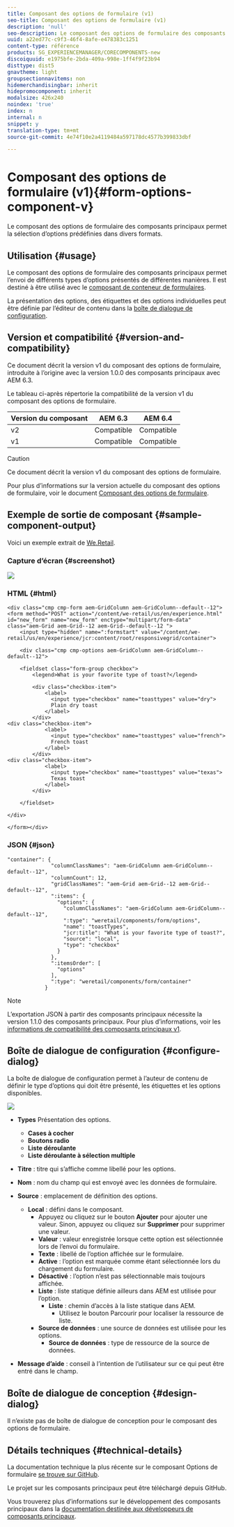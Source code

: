 ```yaml
---
title: Composant des options de formulaire (v1)
seo-title: Composant des options de formulaire (v1)
description: 'null'
seo-description: Le composant des options de formulaire des composants principaux permet la sélection d’options prédéfinies dans divers formats.
uuid: a22ed77c-c9f3-46f4-8afe-e478383c1251
content-type: référence
products: SG_EXPERIENCEMANAGER/CORECOMPONENTS-new
discoiquuid: e1975bfe-2bda-409a-998e-1ff4f9f23b94
disttype: dist5
gnavtheme: light
groupsectionnavitems: non
hidemerchandisingbar: inherit
hidepromocomponent: inherit
modalsize: 426x240
noindex: 'true'
index: n
internal: n
snippet: y
translation-type: tm+mt
source-git-commit: 4e74f10e2a4119484a597178dc4577b399833dbf

---
```



# Composant des options de formulaire (v1){#form-options-component-v}

Le composant des options de formulaire des composants principaux permet la sélection d’options prédéfinies dans divers formats.

## Utilisation {#usage}

Le composant des options de formulaire des composants principaux permet l’envoi de différents types d’options présentés de différentes manières. Il est destiné à être utilisé avec le [composant de conteneur de formulaires](form-container.md).

La présentation des options, des étiquettes et des options individuelles peut être définie par l’éditeur de contenu dans la [boîte de dialogue de configuration](form-options-v1.md#main-pars_title).

## Version et compatibilité {#version-and-compatibility}

Ce document décrit la version v1 du composant des options de formulaire, introduite à l’origine avec la version 1.0.0 des composants principaux avec AEM 6.3.

Le tableau ci-après répertorie la compatibilité de la version v1 du composant des options de formulaire.

| Version du composant | AEM 6.3 | AEM 6.4 |
|--- |--- |--- |
| v2 | Compatible | Compatible |
| v1 | Compatible | Compatible |

>[!CAUTION]
>
>Ce document décrit la version v1 du composant des options de formulaire.
>
>Pour plus d’informations sur la version actuelle du composant des options de formulaire, voir le document [Composant des options de formulaire](form-options.md).

## Exemple de sortie de composant {#sample-component-output}

Voici un exemple extrait de [We.Retail](https://helpx.adobe.com/experience-manager/6-4/sites/developing/using/we-retail.html).

### Capture d’écran {#screenshot}

![](assets/chlimage_1-89.png)

### HTML {#html}

```
<div class="cmp cmp-form aem-GridColumn aem-GridColumn--default--12">
<form method="POST" action="/content/we-retail/us/en/experience.html" id="new_form" name="new_form" enctype="multipart/form-data" class="aem-Grid aem-Grid--12 aem-Grid--default--12 ">
    <input type="hidden" name=":formstart" value="/content/we-retail/us/en/experience/jcr:content/root/responsivegrid/container">
    
    <div class="cmp cmp-options aem-GridColumn aem-GridColumn--default--12">

    <fieldset class="form-group checkbox">
        <legend>What is your favorite type of toast?</legend>
        
        <div class="checkbox-item">
            <label>
              <input type="checkbox" name="toasttypes" value="dry">
              Plain dry toast
            </label>
        </div>
<div class="checkbox-item">
            <label>
              <input type="checkbox" name="toasttypes" value="french">
              French toast
            </label>
        </div>
<div class="checkbox-item">
            <label>
              <input type="checkbox" name="toasttypes" value="texas">
              Texas toast
            </label>
        </div>

    </fieldset>
    
</div>
    
</form></div>
```

### JSON {#json}

```
"container": {
              "columnClassNames": "aem-GridColumn aem-GridColumn--default--12",
              "columnCount": 12,
              "gridClassNames": "aem-Grid aem-Grid--12 aem-Grid--default--12",
              ":items": {
                "options": {
                  "columnClassNames": "aem-GridColumn aem-GridColumn--default--12",
                  ":type": "weretail/components/form/options",
                  "name": "toastTypes",
                  "jcr:title": "What is your favorite type of toast?",
                  "source": "local",
                  "type": "checkbox"
                }
              },
              ":itemsOrder": [
                "options"
              ],
              ":type": "weretail/components/form/container"
            }
```

>[!NOTE]
>
>L’exportation JSON à partir des composants principaux nécessite la version 1.1.0 des composants principaux. Pour plus d’informations, voir les [informations de compatibilité des composants principaux v1](versions.md#main-pars_title_236368006).

## Boîte de dialogue de configuration {#configure-dialog}

La boîte de dialogue de configuration permet à l’auteur de contenu de définir le type d’options qui doit être présenté, les étiquettes et les options disponibles.

![](assets/chlimage_1-90.png)

* **Types**
Présentation des options.

   * **Cases à cocher**
   * **Boutons radio**
   * **Liste déroulante**
   * **Liste déroulante à sélection multiple**

* **Titre** : titre qui s’affiche comme libellé pour les options.
* **Nom** : nom du champ qui est envoyé avec les données de formulaire.
* **Source** : emplacement de définition des options.

   * **Local** : défini dans le composant.
      * Appuyez ou cliquez sur le bouton **Ajouter** pour ajouter une valeur. Sinon, appuyez ou cliquez sur **Supprimer** pour supprimer une valeur.
      * **Valeur** : valeur enregistrée lorsque cette option est sélectionnée lors de l’envoi du formulaire.
      * **Texte** : libellé de l’option affichée sur le formulaire.
      * **Active** : l’option est marquée comme étant sélectionnée lors du chargement du formulaire.
      * **Désactivé** : l’option n’est pas sélectionnable mais toujours affichée.
      * **Liste** : liste statique définie ailleurs dans AEM est utilisée pour l’option.
         * **Liste** : chemin d’accès à la liste statique dans AEM.
            * Utilisez le bouton Parcourir pour localiser la ressource de liste.
      * **Source de données** : une source de données est utilisée pour les options.
         * **Source de données** : type de ressource de la source de données.
* **Message d’aide** : conseil à l’intention de l’utilisateur sur ce qui peut être entré dans le champ.

## Boîte de dialogue de conception {#design-dialog}

Il n’existe pas de boîte de dialogue de conception pour le composant des options de formulaire.

## Détails techniques {#technical-details}

La documentation technique la plus récente sur le composant Options de formulaire [se trouve sur GitHub](https://github.com/adobe/aem-core-wcm-components/tree/master/content/src/content/jcr_root/apps/core/wcm/components/form/options/v1/options).

Le projet sur les composants principaux peut être téléchargé depuis GitHub.

Vous trouverez plus d’informations sur le développement des composants principaux dans la [documentation destinée aux développeurs de composants principaux](developing.md).

